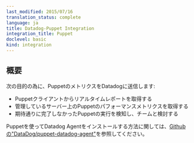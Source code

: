 ```yaml
---
last_modified: 2015/07/16
translation_status: complete
language: ja
title: Datadog-Puppet Integration
integration_title: Puppet
doclevel: basic
kind: integration
---
```


<!-- ### Overview
{:#int-overview} -->

## 概要



<!-- Connect Puppet to Datadog in order to:

- Get real-time reports on Puppet Agent runs.
- Track key Puppet performance metrics across all your servers.
- Quickly identify and discuss failed Puppet runs with your team

To install the Datadog Agent via Puppet, please see [here](https://github.com/datadog/puppet-datadog-agent). -->

次の目的の為に、PuppetのメトリクスをDatadogに送信します:

- Puppetクライアントからリアルタイムレポートを取得する
- 管理しているサーバー上のPuppetのパフォーマンスメトリクスを取得する
- 期待通りに完了しなかったPuppetの実行を検知し、チームと検討する

Puppetを使ってDatadog Agentをインストールする方法に関しては、[Githubの"DataDog/puppet-datadog-agent"](http://docs.datadoghq.com/ja/guides/chef/)を参照してください。
